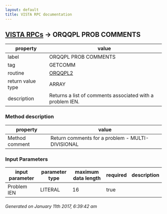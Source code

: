 ```yaml
---
layout: default
title: VISTA RPC documentation
---
```




## [VISTA RPCs](TableOfContent.md) &#8594; ORQQPL PROB COMMENTS 

 property | value 
--- | --- 
 label | ORQQPL PROB COMMENTS
 tag | GETCOMM
 routine | [ORQQPL2](http://code.osehra.org/dox/Routine_ORQQPL2_source.html)
 return value type | ARRAY
 description | Returns a list of comments associated with a problem IEN.


### Method description

 property | value 
--- | --- 
 Method comment | Return comments for a problem - MULTI-DIVISIONAL

### Input Parameters

| input parameter | parameter type | maximum data length | required | description | 
| --- | --- | --- | --- | --- | 
| Problem IEN | LITERAL | 16 | true |  | 




 ###### Generated on January 11th 2017, 6:39:42 am